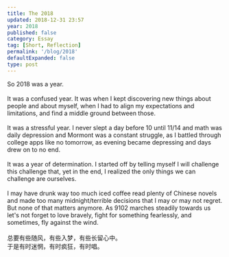 ```yaml
---
title: The 2018
updated: 2018-12-31 23:57
year: 2018
published: false
category: Essay
tag: [Short, Reflection]
permalink: '/blog/2018'
defaultExpanded: false
type: post
---
```


So 2018 was a year. <br><br>
It was a confused year. It was when I kept discovering new things about people and about myself, when I had to align my expectations and limitations, and find a middle ground between those. <br><br>
It was a stressful year. I never slept a day before 10 until 11/14 and math was daily depression and Mormont was a constant struggle, as I battled through college apps like no tomorrow, as evening became depressing and days drew on to no end. <br><br>
It was a year of determination. I started off by telling myself I will challenge this challenge that, yet in the end, I realized the only things we can challenge are ourselves. <br><br>
I may have drunk way too much iced coffee read plenty of Chinese novels and made too many midnight/terrible decisions that I may or may not regret. But none of that matters anymore. As 9102 marches steadily towards us let's not forget to love bravely, fight for something fearlessly, and sometimes, fly against the wind. <br><br>
总要有些随风，有些入梦，有些长留心中。  
于是有时迷惘，有时疯狂，有时唱。
